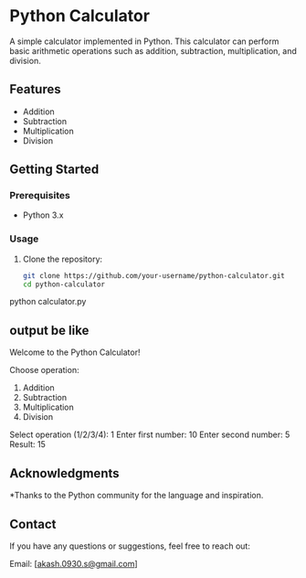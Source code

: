 # Python Calculator

A simple calculator implemented in Python. This calculator can perform basic arithmetic operations such as addition, subtraction, multiplication, and division.

## Features

- Addition
- Subtraction
- Multiplication
- Division

## Getting Started

### Prerequisites

- Python 3.x

### Usage

1. Clone the repository:
   ```bash
   git clone https://github.com/your-username/python-calculator.git
   cd python-calculator
python calculator.py
## output be like

Welcome to the Python Calculator!

Choose operation:
1. Addition
2. Subtraction
3. Multiplication
4. Division

Select operation (1/2/3/4): 1
Enter first number: 10
Enter second number: 5
Result: 15

## Acknowledgments
   *Thanks to the Python community for the language and inspiration.

## Contact
   If you have any questions or suggestions, feel free to reach out:

   Email: [akash.0930.s@gmail.com]
